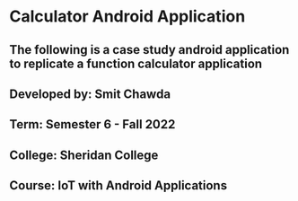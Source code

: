 # Calculator Android Application
## The following is a case study android application to replicate a function calculator application


## Developed by: Smit Chawda
## Term: Semester 6 - Fall 2022
## College: Sheridan College
## Course: IoT with Android Applications


